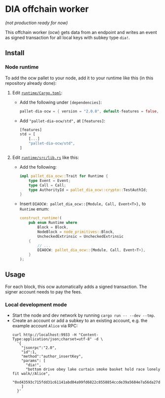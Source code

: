 # DIA offchain worker

_(not production ready for now)_

This offchain worker (ocw) gets data from an endpoint and writes an event as signed transaction for all local keys with subkey type `dia!`.

## Install

### Node runtime

To add the ocw pallet to your node, add it to your runtime like this (in this repository already done):

1. Edit [`runtime/Cargo.toml`](/bin/node/runtime/Cargo.toml):

    * Add the following under `[dependencies]`:
        ````rust
        pallet-dia-ocw = { version = "2.0.0", default-features = false, path = "../../../frame/dia-ocw" }
        ````

    * Add `"pallet-dia-ocw/std",` at `[features]`:
        ````rust
        [features]
        std = [
            [...]
            "pallet-dia-ocw/std",
        ]
        ````

2. Edit [`runtime/src/lib.rs`](/bin/node/runtime/src/lib.rs) like this:

    * Add the following:
        ````rust
        impl pallet_dia_ocw::Trait for Runtime {
            type Event = Event;
            type Call = Call;
            type AuthorityId = pallet_dia_ocw::crypto::TestAuthId;
        }
        ````

    * Insert `DIAOCW: pallet_dia_ocw::{Module, Call, Event<T>},` to `Runtime` enum:
        ````rust
        construct_runtime!(
            pub enum Runtime where
                Block = Block,
                NodeBlock = node_primitives::Block,
                UncheckedExtrinsic = UncheckedExtrinsic
            {
                // ...
                DIAOCW: pallet_dia_ocw::{Module, Call, Event<T>},
            }
        );
        ````

## Usage

For each block, this ocw automatically adds a signed transaction. The signer account needs to pay the fees.

### Local development mode

* Start the node and dev network by running `cargo run -- --dev --tmp`.
* Create an account or add a subkey to an existing account, e.g. the example account `Alice` via RPC:
    ````shell script
    curl http://localhost:9933 -H "Content-Type:application/json;charset=utf-8" -d \
      '{
        "jsonrpc":"2.0",
        "id":1,
        "method":"author_insertKey",
        "params": [
          "dia!",
          "bottom drive obey lake curtain smoke basket hold race lonely fit walk//Alice",
          "0xd43593c715fdd31c61141abd04a99fd6822c8558854ccde39a5684e7a56da27d"
        ]
      }'
    ````
